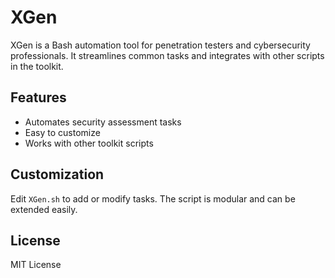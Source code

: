 # XGen

XGen is a Bash automation tool for penetration testers and cybersecurity professionals. It streamlines common tasks and integrates with other scripts in the toolkit.

## Features
- Automates security assessment tasks
- Easy to customize
- Works with other toolkit scripts

## Customization
Edit `XGen.sh` to add or modify tasks. The script is modular and can be extended easily.

## License
MIT License
